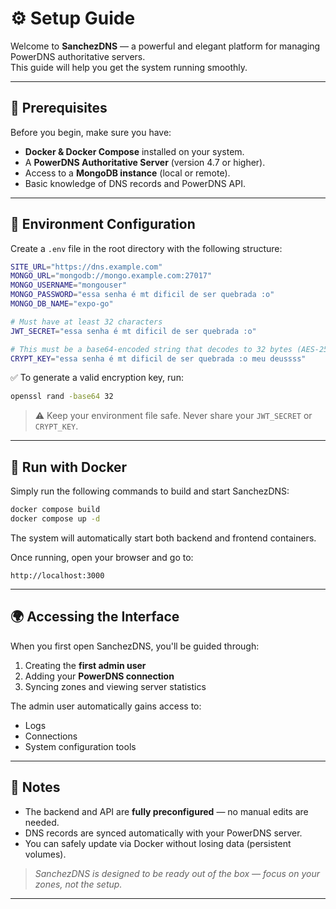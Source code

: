 # ⚙️ Setup Guide

Welcome to **SanchezDNS** — a powerful and elegant platform for managing PowerDNS authoritative servers.  
This guide will help you get the system running smoothly.

---

## 🧩 Prerequisites

Before you begin, make sure you have:

- **Docker & Docker Compose** installed on your system.  
- A **PowerDNS Authoritative Server** (version 4.7 or higher).  
- Access to a **MongoDB instance** (local or remote).  
- Basic knowledge of DNS records and PowerDNS API.

---

## 🧱 Environment Configuration

Create a `.env` file in the root directory with the following structure:

```bash
SITE_URL="https://dns.example.com"
MONGO_URL="mongodb://mongo.example.com:27017"
MONGO_USERNAME="mongouser"
MONGO_PASSWORD="essa senha é mt dificil de ser quebrada :o"
MONGO_DB_NAME="expo-go"

# Must have at least 32 characters
JWT_SECRET="essa senha é mt dificil de ser quebrada :o"

# This must be a base64-encoded string that decodes to 32 bytes (AES-256)
CRYPT_KEY="essa senha é mt dificil de ser quebrada :o meu deussss"
```

✅ To generate a valid encryption key, run:

```bash
openssl rand -base64 32
```

> ⚠️ Keep your environment file safe. Never share your `JWT_SECRET` or `CRYPT_KEY`.

---

## 🐳 Run with Docker

Simply run the following commands to build and start SanchezDNS:

```bash
docker compose build
docker compose up -d
```

The system will automatically start both backend and frontend containers.

Once running, open your browser and go to:

```
http://localhost:3000
```

---

## 🌍 Accessing the Interface

When you first open SanchezDNS, you'll be guided through:

1. Creating the **first admin user**  
2. Adding your **PowerDNS connection**  
3. Syncing zones and viewing server statistics  

The admin user automatically gains access to:
- Logs
- Connections
- System configuration tools

---

## 🧠 Notes

- The backend and API are **fully preconfigured** — no manual edits are needed.  
- DNS records are synced automatically with your PowerDNS server.  
- You can safely update via Docker without losing data (persistent volumes).  

> _SanchezDNS is designed to be ready out of the box — focus on your zones, not the setup._

---
